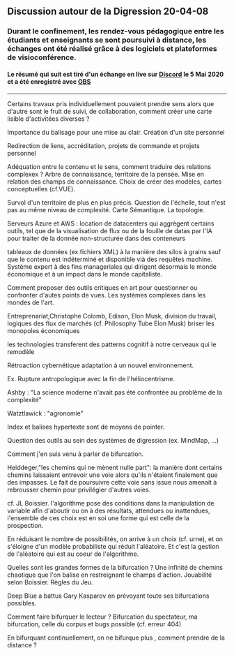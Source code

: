 ## Discussion autour de la Digression 20-04-08
### Durant le confinement, les rendez-vous pédagogique entre les étudiants et enseignants se sont poursuivi à distance, les échanges ont été réalisé grâce à des logiciels et plateformes de visioconférence.
#### Le résumé qui suit est tiré d'un échange en live sur [Discord](https://discord.com/) le 5 Mai 2020 et a été enregistré avec [OBS](https://obsproject.com/fr)

***

Certains travaux pris individuellement pouvaient prendre sens alors que d'autre sont le fruit de suivi, de collaboration, comment créer une carte lisible d'activitées diverses ?

Importance du balisage pour une mise au clair.
Création d'un site personnel

Redirection de liens, accréditation, projets de commande et projets personnel

Adéquation entre le contenu et le sens, comment traduire des relations complexex ? Arbre de connaissance, territoire de la pensée. Mise en relation des champs de connaissance. Choix de créer des modèles, cartes conceptuelles (cf.VUE).

Survol d'un territoire de plus en plus précis. Question de l'échelle, tout n'est pas au même niveau de complexité. Carte Sémantique. La topologie.

Serveurs Azure et AWS : location de datacenters qui aggrègent certains outils, tel que de la visualisation de flux ou de la fouille de datas par l'IA pour traiter de la donnée non-structurée dans des conteneurs

tableaux de données (ex.fichiers XML) à la manière des silos à grains sauf que le contenu est indéterminé et disponible vià des requêtes machine. Système expert à des fins manageriales qui dirigent désormais le monde économique et à un impact dans le monde capitaliste.

Comment proposer des outils critiques en art pour questionner ou confronter d'autes points de vues. Les systèmes complexes dans les mondes de l'art.

Entreprenariat,Christophe Colomb, Edison, Elon Musk, division du travail, logiques des flux de marchés (cf. Philosophy Tube Elon Musk) briser les monopoles économiques

les technologies transferent des patterns cognitif à notre cerveaux qui le remodèle

Rétroaction cybernétique adaptation à un nouvel environnement.

Ex. Rupture antropologique avec la fin de l'héliocentrisme.

Ashby : "La science moderne n'avait pas été confrontée au problème de la complexité"

Watztlawick : "agronomie"

Index et balises hypertexte sont de moyens de pointer.

Question des outils au sein des systèmes de digression (ex. MindMap, ...)

Comment j'en suis venu à parler de bifurcation.

Heiddeger,"les chemins qui ne mènent nulle part": la manière dont certains chemins laissaient entrevoir une voie alors qu'ils n'étaient finalement que des impasses. Le fait de poursuivre cette voie sans issue nous amenait à rebrousser chemin pour privilégier d'autres voies.

cf. JL Boissier. l'algorithme pose des conditions dans la manipulation de variable afin d'aboutir ou  on à des résultats, attendues ou inattendues, l'ensemble de ces choix est en soi une forme qui est celle de la prospection.

En réduisant le nombre de possibilités, on arrive à un choix (cf. urne), et on s'éloigne d'un modèle probabiliste qui réduit l'aléatoire. Et c'est la gestion de l'aléatoire qui est au coeur de l'algorithme.

Quelles sont les grandes formes de la bifurcation ? Une infinité de chemins chaotique que l'on balise en restreignant le champs d'action. Jouabilité selon Boissier. Règles du Jeu.

Deep Blue a battus Gary Kasparov en prévoyant toute ses bifurcations possibles.

Comment faire bifurquer le lecteur ? Bifurcation du spectateur, ma bifurcation, celle du corpus et bugs possible (cf. erreur 404)

En bifurquant continuellement, on ne bifurque plus , comment prendre de la distance ?
